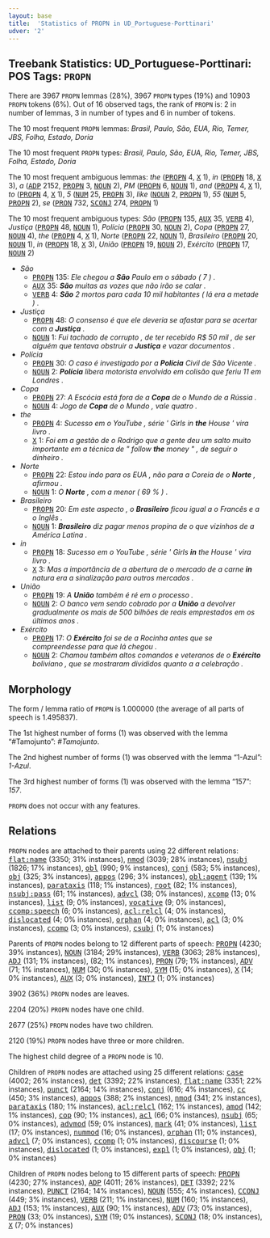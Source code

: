 ```yaml
---
layout: base
title:  'Statistics of PROPN in UD_Portuguese-Porttinari'
udver: '2'
---
```


## Treebank Statistics: UD_Portuguese-Porttinari: POS Tags: `PROPN`

There are 3967 `PROPN` lemmas (28%), 3967 `PROPN` types (19%) and 10903 `PROPN` tokens (6%).
Out of 16 observed tags, the rank of `PROPN` is: 2 in number of lemmas, 3 in number of types and 6 in number of tokens.

The 10 most frequent `PROPN` lemmas: <em>Brasil, Paulo, São, EUA, Rio, Temer, JBS, Folha, Estado, Doria</em>

The 10 most frequent `PROPN` types:  <em>Brasil, Paulo, São, EUA, Rio, Temer, JBS, Folha, Estado, Doria</em>

The 10 most frequent ambiguous lemmas: <em>the</em> (<tt><a href="pt_porttinari-pos-PROPN.html">PROPN</a></tt> 4, <tt><a href="pt_porttinari-pos-X.html">X</a></tt> 1), <em>in</em> (<tt><a href="pt_porttinari-pos-PROPN.html">PROPN</a></tt> 18, <tt><a href="pt_porttinari-pos-X.html">X</a></tt> 3), <em>a</em> (<tt><a href="pt_porttinari-pos-ADP.html">ADP</a></tt> 2152, <tt><a href="pt_porttinari-pos-PROPN.html">PROPN</a></tt> 3, <tt><a href="pt_porttinari-pos-NOUN.html">NOUN</a></tt> 2), <em>PM</em> (<tt><a href="pt_porttinari-pos-PROPN.html">PROPN</a></tt> 6, <tt><a href="pt_porttinari-pos-NOUN.html">NOUN</a></tt> 1), <em>and</em> (<tt><a href="pt_porttinari-pos-PROPN.html">PROPN</a></tt> 4, <tt><a href="pt_porttinari-pos-X.html">X</a></tt> 1), <em>to</em> (<tt><a href="pt_porttinari-pos-PROPN.html">PROPN</a></tt> 4, <tt><a href="pt_porttinari-pos-X.html">X</a></tt> 1), <em>5</em> (<tt><a href="pt_porttinari-pos-NUM.html">NUM</a></tt> 25, <tt><a href="pt_porttinari-pos-PROPN.html">PROPN</a></tt> 3), <em>like</em> (<tt><a href="pt_porttinari-pos-NOUN.html">NOUN</a></tt> 2, <tt><a href="pt_porttinari-pos-PROPN.html">PROPN</a></tt> 1), <em>55</em> (<tt><a href="pt_porttinari-pos-NUM.html">NUM</a></tt> 5, <tt><a href="pt_porttinari-pos-PROPN.html">PROPN</a></tt> 2), <em>se</em> (<tt><a href="pt_porttinari-pos-PRON.html">PRON</a></tt> 732, <tt><a href="pt_porttinari-pos-SCONJ.html">SCONJ</a></tt> 274, <tt><a href="pt_porttinari-pos-PROPN.html">PROPN</a></tt> 1)

The 10 most frequent ambiguous types:  <em>São</em> (<tt><a href="pt_porttinari-pos-PROPN.html">PROPN</a></tt> 135, <tt><a href="pt_porttinari-pos-AUX.html">AUX</a></tt> 35, <tt><a href="pt_porttinari-pos-VERB.html">VERB</a></tt> 4), <em>Justiça</em> (<tt><a href="pt_porttinari-pos-PROPN.html">PROPN</a></tt> 48, <tt><a href="pt_porttinari-pos-NOUN.html">NOUN</a></tt> 1), <em>Polícia</em> (<tt><a href="pt_porttinari-pos-PROPN.html">PROPN</a></tt> 30, <tt><a href="pt_porttinari-pos-NOUN.html">NOUN</a></tt> 2), <em>Copa</em> (<tt><a href="pt_porttinari-pos-PROPN.html">PROPN</a></tt> 27, <tt><a href="pt_porttinari-pos-NOUN.html">NOUN</a></tt> 4), <em>the</em> (<tt><a href="pt_porttinari-pos-PROPN.html">PROPN</a></tt> 4, <tt><a href="pt_porttinari-pos-X.html">X</a></tt> 1), <em>Norte</em> (<tt><a href="pt_porttinari-pos-PROPN.html">PROPN</a></tt> 22, <tt><a href="pt_porttinari-pos-NOUN.html">NOUN</a></tt> 1), <em>Brasileiro</em> (<tt><a href="pt_porttinari-pos-PROPN.html">PROPN</a></tt> 20, <tt><a href="pt_porttinari-pos-NOUN.html">NOUN</a></tt> 1), <em>in</em> (<tt><a href="pt_porttinari-pos-PROPN.html">PROPN</a></tt> 18, <tt><a href="pt_porttinari-pos-X.html">X</a></tt> 3), <em>União</em> (<tt><a href="pt_porttinari-pos-PROPN.html">PROPN</a></tt> 19, <tt><a href="pt_porttinari-pos-NOUN.html">NOUN</a></tt> 2), <em>Exército</em> (<tt><a href="pt_porttinari-pos-PROPN.html">PROPN</a></tt> 17, <tt><a href="pt_porttinari-pos-NOUN.html">NOUN</a></tt> 2)


* <em>São</em>
  * <tt><a href="pt_porttinari-pos-PROPN.html">PROPN</a></tt> 135: <em>Ele chegou a <b>São</b> Paulo em o sábado ( 7 ) .</em>
  * <tt><a href="pt_porttinari-pos-AUX.html">AUX</a></tt> 35: <em><b>São</b> muitas as vozes que não irão se calar .</em>
  * <tt><a href="pt_porttinari-pos-VERB.html">VERB</a></tt> 4: <em><b>São</b> 2 mortos para cada 10 mil habitantes ( lá era a metade ) .</em>
* <em>Justiça</em>
  * <tt><a href="pt_porttinari-pos-PROPN.html">PROPN</a></tt> 48: <em>O consenso é que ele deveria se afastar para se acertar com a <b>Justiça</b> .</em>
  * <tt><a href="pt_porttinari-pos-NOUN.html">NOUN</a></tt> 1: <em>Fui tachado de corrupto , de ter recebido R$ 50 mil , de ser alguém que tentava obstruir a <b>Justiça</b> e vazar documentos .</em>
* <em>Polícia</em>
  * <tt><a href="pt_porttinari-pos-PROPN.html">PROPN</a></tt> 30: <em>O caso é investigado por a <b>Polícia</b> Civil de São Vicente .</em>
  * <tt><a href="pt_porttinari-pos-NOUN.html">NOUN</a></tt> 2: <em><b>Polícia</b> libera motorista envolvido em colisão que feriu 11 em Londres .</em>
* <em>Copa</em>
  * <tt><a href="pt_porttinari-pos-PROPN.html">PROPN</a></tt> 27: <em>A Escócia está fora de a <b>Copa</b> de o Mundo de a Rússia .</em>
  * <tt><a href="pt_porttinari-pos-NOUN.html">NOUN</a></tt> 4: <em>Jogo de <b>Copa</b> de o Mundo , vale quatro .</em>
* <em>the</em>
  * <tt><a href="pt_porttinari-pos-PROPN.html">PROPN</a></tt> 4: <em>Sucesso em o YouTube , série ' Girls in <b>the</b> House ' vira livro .</em>
  * <tt><a href="pt_porttinari-pos-X.html">X</a></tt> 1: <em>Foi em a gestão de o Rodrigo que a gente deu um salto muito importante em a técnica de " follow <b>the</b> money " , de seguir o dinheiro .</em>
* <em>Norte</em>
  * <tt><a href="pt_porttinari-pos-PROPN.html">PROPN</a></tt> 22: <em>Estou indo para os EUA , não para a Coreia de o <b>Norte</b> , afirmou .</em>
  * <tt><a href="pt_porttinari-pos-NOUN.html">NOUN</a></tt> 1: <em>O <b>Norte</b> , com a menor ( 69 % ) .</em>
* <em>Brasileiro</em>
  * <tt><a href="pt_porttinari-pos-PROPN.html">PROPN</a></tt> 20: <em>Em este aspecto , o <b>Brasileiro</b> ficou igual a o Francês e a o Inglês .</em>
  * <tt><a href="pt_porttinari-pos-NOUN.html">NOUN</a></tt> 1: <em><b>Brasileiro</b> diz pagar menos propina de o que vizinhos de a América Latina .</em>
* <em>in</em>
  * <tt><a href="pt_porttinari-pos-PROPN.html">PROPN</a></tt> 18: <em>Sucesso em o YouTube , série ' Girls <b>in</b> the House ' vira livro .</em>
  * <tt><a href="pt_porttinari-pos-X.html">X</a></tt> 3: <em>Mas a importância de a abertura de o mercado de a carne <b>in</b> natura era a sinalização para outros mercados .</em>
* <em>União</em>
  * <tt><a href="pt_porttinari-pos-PROPN.html">PROPN</a></tt> 19: <em>A <b>União</b> também é ré em o processo .</em>
  * <tt><a href="pt_porttinari-pos-NOUN.html">NOUN</a></tt> 2: <em>O banco vem sendo cobrado por a <b>União</b> a devolver gradualmente os mais de 500 bilhões de reais emprestados em os últimos anos .</em>
* <em>Exército</em>
  * <tt><a href="pt_porttinari-pos-PROPN.html">PROPN</a></tt> 17: <em>O <b>Exército</b> foi se de a Rocinha antes que se compreendesse para que lá chegou .</em>
  * <tt><a href="pt_porttinari-pos-NOUN.html">NOUN</a></tt> 2: <em>Chamou também altos comandos e veteranos de o <b>Exército</b> boliviano , que se mostraram divididos quanto a a celebração .</em>

## Morphology

The form / lemma ratio of `PROPN` is 1.000000 (the average of all parts of speech is 1.495837).

The 1st highest number of forms (1) was observed with the lemma “#Tamojunto”: <em>#Tamojunto</em>.

The 2nd highest number of forms (1) was observed with the lemma “1-Azul”: <em>1-Azul</em>.

The 3rd highest number of forms (1) was observed with the lemma “157”: <em>157</em>.

`PROPN` does not occur with any features.


## Relations

`PROPN` nodes are attached to their parents using 22 different relations: <tt><a href="pt_porttinari-dep-flat-name.html">flat:name</a></tt> (3350; 31% instances), <tt><a href="pt_porttinari-dep-nmod.html">nmod</a></tt> (3039; 28% instances), <tt><a href="pt_porttinari-dep-nsubj.html">nsubj</a></tt> (1826; 17% instances), <tt><a href="pt_porttinari-dep-obl.html">obl</a></tt> (990; 9% instances), <tt><a href="pt_porttinari-dep-conj.html">conj</a></tt> (583; 5% instances), <tt><a href="pt_porttinari-dep-obj.html">obj</a></tt> (325; 3% instances), <tt><a href="pt_porttinari-dep-appos.html">appos</a></tt> (296; 3% instances), <tt><a href="pt_porttinari-dep-obl-agent.html">obl:agent</a></tt> (139; 1% instances), <tt><a href="pt_porttinari-dep-parataxis.html">parataxis</a></tt> (118; 1% instances), <tt><a href="pt_porttinari-dep-root.html">root</a></tt> (82; 1% instances), <tt><a href="pt_porttinari-dep-nsubj-pass.html">nsubj:pass</a></tt> (61; 1% instances), <tt><a href="pt_porttinari-dep-advcl.html">advcl</a></tt> (38; 0% instances), <tt><a href="pt_porttinari-dep-xcomp.html">xcomp</a></tt> (13; 0% instances), <tt><a href="pt_porttinari-dep-list.html">list</a></tt> (9; 0% instances), <tt><a href="pt_porttinari-dep-vocative.html">vocative</a></tt> (9; 0% instances), <tt><a href="pt_porttinari-dep-ccomp-speech.html">ccomp:speech</a></tt> (6; 0% instances), <tt><a href="pt_porttinari-dep-acl-relcl.html">acl:relcl</a></tt> (4; 0% instances), <tt><a href="pt_porttinari-dep-dislocated.html">dislocated</a></tt> (4; 0% instances), <tt><a href="pt_porttinari-dep-orphan.html">orphan</a></tt> (4; 0% instances), <tt><a href="pt_porttinari-dep-acl.html">acl</a></tt> (3; 0% instances), <tt><a href="pt_porttinari-dep-ccomp.html">ccomp</a></tt> (3; 0% instances), <tt><a href="pt_porttinari-dep-csubj.html">csubj</a></tt> (1; 0% instances)

Parents of `PROPN` nodes belong to 12 different parts of speech: <tt><a href="pt_porttinari-pos-PROPN.html">PROPN</a></tt> (4230; 39% instances), <tt><a href="pt_porttinari-pos-NOUN.html">NOUN</a></tt> (3184; 29% instances), <tt><a href="pt_porttinari-pos-VERB.html">VERB</a></tt> (3063; 28% instances), <tt><a href="pt_porttinari-pos-ADJ.html">ADJ</a></tt> (131; 1% instances),  (82; 1% instances), <tt><a href="pt_porttinari-pos-PRON.html">PRON</a></tt> (79; 1% instances), <tt><a href="pt_porttinari-pos-ADV.html">ADV</a></tt> (71; 1% instances), <tt><a href="pt_porttinari-pos-NUM.html">NUM</a></tt> (30; 0% instances), <tt><a href="pt_porttinari-pos-SYM.html">SYM</a></tt> (15; 0% instances), <tt><a href="pt_porttinari-pos-X.html">X</a></tt> (14; 0% instances), <tt><a href="pt_porttinari-pos-AUX.html">AUX</a></tt> (3; 0% instances), <tt><a href="pt_porttinari-pos-INTJ.html">INTJ</a></tt> (1; 0% instances)

3902 (36%) `PROPN` nodes are leaves.

2204 (20%) `PROPN` nodes have one child.

2677 (25%) `PROPN` nodes have two children.

2120 (19%) `PROPN` nodes have three or more children.

The highest child degree of a `PROPN` node is 10.

Children of `PROPN` nodes are attached using 25 different relations: <tt><a href="pt_porttinari-dep-case.html">case</a></tt> (4002; 26% instances), <tt><a href="pt_porttinari-dep-det.html">det</a></tt> (3392; 22% instances), <tt><a href="pt_porttinari-dep-flat-name.html">flat:name</a></tt> (3351; 22% instances), <tt><a href="pt_porttinari-dep-punct.html">punct</a></tt> (2164; 14% instances), <tt><a href="pt_porttinari-dep-conj.html">conj</a></tt> (616; 4% instances), <tt><a href="pt_porttinari-dep-cc.html">cc</a></tt> (450; 3% instances), <tt><a href="pt_porttinari-dep-appos.html">appos</a></tt> (388; 2% instances), <tt><a href="pt_porttinari-dep-nmod.html">nmod</a></tt> (341; 2% instances), <tt><a href="pt_porttinari-dep-parataxis.html">parataxis</a></tt> (180; 1% instances), <tt><a href="pt_porttinari-dep-acl-relcl.html">acl:relcl</a></tt> (162; 1% instances), <tt><a href="pt_porttinari-dep-amod.html">amod</a></tt> (142; 1% instances), <tt><a href="pt_porttinari-dep-cop.html">cop</a></tt> (90; 1% instances), <tt><a href="pt_porttinari-dep-acl.html">acl</a></tt> (66; 0% instances), <tt><a href="pt_porttinari-dep-nsubj.html">nsubj</a></tt> (65; 0% instances), <tt><a href="pt_porttinari-dep-advmod.html">advmod</a></tt> (59; 0% instances), <tt><a href="pt_porttinari-dep-mark.html">mark</a></tt> (41; 0% instances), <tt><a href="pt_porttinari-dep-list.html">list</a></tt> (17; 0% instances), <tt><a href="pt_porttinari-dep-nummod.html">nummod</a></tt> (16; 0% instances), <tt><a href="pt_porttinari-dep-orphan.html">orphan</a></tt> (11; 0% instances), <tt><a href="pt_porttinari-dep-advcl.html">advcl</a></tt> (7; 0% instances), <tt><a href="pt_porttinari-dep-ccomp.html">ccomp</a></tt> (1; 0% instances), <tt><a href="pt_porttinari-dep-discourse.html">discourse</a></tt> (1; 0% instances), <tt><a href="pt_porttinari-dep-dislocated.html">dislocated</a></tt> (1; 0% instances), <tt><a href="pt_porttinari-dep-expl.html">expl</a></tt> (1; 0% instances), <tt><a href="pt_porttinari-dep-obj.html">obj</a></tt> (1; 0% instances)

Children of `PROPN` nodes belong to 15 different parts of speech: <tt><a href="pt_porttinari-pos-PROPN.html">PROPN</a></tt> (4230; 27% instances), <tt><a href="pt_porttinari-pos-ADP.html">ADP</a></tt> (4011; 26% instances), <tt><a href="pt_porttinari-pos-DET.html">DET</a></tt> (3392; 22% instances), <tt><a href="pt_porttinari-pos-PUNCT.html">PUNCT</a></tt> (2164; 14% instances), <tt><a href="pt_porttinari-pos-NOUN.html">NOUN</a></tt> (555; 4% instances), <tt><a href="pt_porttinari-pos-CCONJ.html">CCONJ</a></tt> (449; 3% instances), <tt><a href="pt_porttinari-pos-VERB.html">VERB</a></tt> (211; 1% instances), <tt><a href="pt_porttinari-pos-NUM.html">NUM</a></tt> (160; 1% instances), <tt><a href="pt_porttinari-pos-ADJ.html">ADJ</a></tt> (153; 1% instances), <tt><a href="pt_porttinari-pos-AUX.html">AUX</a></tt> (90; 1% instances), <tt><a href="pt_porttinari-pos-ADV.html">ADV</a></tt> (73; 0% instances), <tt><a href="pt_porttinari-pos-PRON.html">PRON</a></tt> (33; 0% instances), <tt><a href="pt_porttinari-pos-SYM.html">SYM</a></tt> (19; 0% instances), <tt><a href="pt_porttinari-pos-SCONJ.html">SCONJ</a></tt> (18; 0% instances), <tt><a href="pt_porttinari-pos-X.html">X</a></tt> (7; 0% instances)

